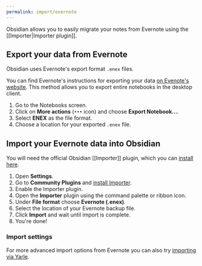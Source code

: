 ```yaml
---
permalink: import/evernote
---
```

Obsidian allows you to easily migrate your notes from Evernote using the [[Importer|Importer plugin]].

## Export your data from Evernote

Obsidian uses Evernote's export format `.enex` files.

You can find Evernote's instructions for exporting your data [on Evenote's website](https://help.evernote.com/hc/en-us/articles/209005557-Export-notes-and-notebooks-as-ENEX-or-HTML). This method allows you to export entire notebooks in the desktop client.

1. Go to the Notebooks screen.
2. Click on **More actions** (`•••` icon) and choose **Export Notebook...**.
3. Select **ENEX** as the file format.
3. Choose a location for your exported `.enex` file.

## Import your Evernote data into Obsidian

You will need the official Obsidian [[Importer]] plugin, which you can [install here](obsidian://show-plugin?id=obsidian-importer).

1. Open **Settings**.
2. Go to **Community Plugins** and [install Importer](obsidian://show-plugin?id=obsidian-importer).
3. Enable the Importer plugin.
4. Open the **Importer** plugin using the command palette or ribbon icon.
5. Under **File format** choose **Evernote (.enex)**.
6. Select the location of your Evernote backup file.
7. Click **Import** and wait until import is complete.
8. You're done!

### Import settings

For more advanced import options from Evernote you can also try [importing via Yarle](https://github.com/akosbalasko/yarle).